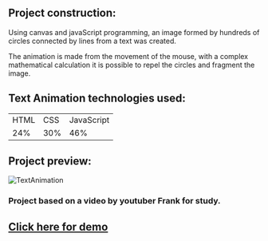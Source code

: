 ## Project construction:

Using canvas and javaScript programming, an image formed by hundreds of circles connected by lines from a text was created.

The animation is made from the movement of the mouse, with a complex mathematical calculation it is possible to repel the circles and fragment the image.


## Text Animation technologies used:

<table>
<tr>
<td> HTML </td>
<td> CSS </td>
<td> JavaScript </td>
</tr>
<tr>
<td> 24% </td>
<td> 30% </td>
<td> 46% </td>
</tr>
<table>

## Project preview:
  
  ![TextAnimation](https://user-images.githubusercontent.com/65191024/212781574-46a6870a-7dfa-476b-abd0-76ea1d3791f8.gif)

### Project based on a video by youtuber Frank for study.

## <a href="https://thiagocod.github.io/textAnimate/">Click here for demo<a>
